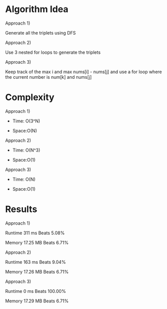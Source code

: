 # Algorithm Idea

Approach 1)

Generate all the triplets using DFS

Approach 2)

Use 3 nested for loops to generate the triplets

Approach 3)

Keep track of the max i and max nums[i] - nums[j] and use a for loop where the current number is num[k] and nums[j]

# Complexity

Approach 1)

- Time: O(3^N)

- Space:O(N)

Approach 2)

- Time: O(N^3)

- Space:O(1)

Approach 3)

- Time: O(N)

- Space:O(1)

# Results

Approach 1)

Runtime
311
ms
Beats
5.08%

Memory
17.25
MB
Beats
6.71%

Approach 2)

Runtime
163
ms
Beats
9.04%

Memory
17.26
MB
Beats
6.71%

Approach 3)

Runtime
0
ms
Beats
100.00%

Memory
17.29
MB
Beats
6.71%